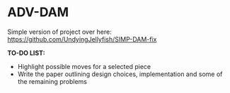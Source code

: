 # ADV-DAM

Simple version of project over here: https://github.com/UndyingJellyfish/SIMP-DAM-fix

__TO-DO LIST:__
* Highlight possible moves for a selected piece
* Write the paper outlining design choices, implementation and some of the remaining problems

